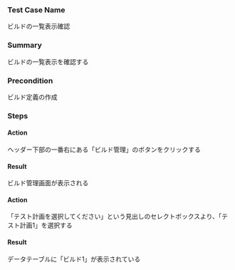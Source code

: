 ### Test Case Name
ビルドの一覧表示確認

### Summary
ビルドの一覧表示を確認する

### Precondition
ビルド定義の作成

### Steps

#### Action
ヘッダー下部の一番右にある「ビルド管理」のボタンをクリックする
#### Result
ビルド管理画面が表示される

#### Action
「テスト計画を選択してください」という見出しのセレクトボックスより、「テスト計画1」を選択する
#### Result
データテーブルに「ビルド1」が表示されている
